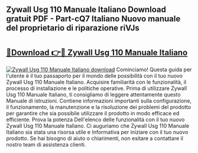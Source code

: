 ## Zywall Usg 110 Manuale Italiano Download gratuit PDF - Part-cQ7 Italiano Nuovo manuale del proprietario di riparazione riVJs

# <h2><a href="http://dfb3kpm.blite.top/?on=Zywall+Usg+110+Manuale+Italiano">🔗Download 👉🔴 Zywall Usg 110 Manuale Italiano</a></h2>

[![Zywall Usg 110 Manuale Italiano download](https://i.imgur.com/lujVjoI.png)](http://dfb3kpm.blite.top/?on=Zywall+Usg+110+Manuale+Italiano)
Cominciamo! Questa guida per l'utente è il tuo passaporto per il mondo delle possibilità con il tuo nuovo Zywall Usg 110 Manuale Italiano. Acquisire familiarità con le funzionalità, il processo di installazione e le politiche operative. Prima di utilizzare Zywall Usg 110 Manuale Italiano, ti consigliamo di leggere attentamente questo Manuale di istruzioni. Contiene informazioni importanti sulla configurazione, il funzionamento, la manutenzione e la risoluzione dei problemi del prodotto per garantire che sia possibile utilizzare il prodotto in modo efficace ed efficiente. Prova la potenza Dell'elenco delle funzionalità con il tuo nuovo Zywall Usg 110 Manuale Italiano. Ci auguriamo che Zywall Usg 110 Manuale Italiano sia stata una risorsa utile e Informativa per iniziare con il tuo nuovo prodotto. Se hai bisogno di aiuto o chiarimenti, non esitare a contattare il nostro team di assistenza clienti.
